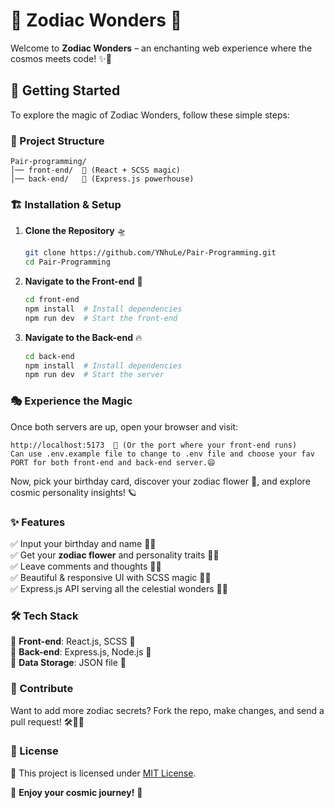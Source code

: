 # 🌟 Zodiac Wonders 🌟

Welcome to **Zodiac Wonders** – an enchanting web experience where the cosmos
meets code! ✨🔮

## 🚀 Getting Started

To explore the magic of Zodiac Wonders, follow these simple steps:

### 📂 Project Structure

```
Pair-programming/
│── front-end/  🚀 (React + SCSS magic)
│── back-end/   🔧 (Express.js powerhouse)
```

### 🏗️ Installation & Setup

1. **Clone the Repository** 🛸

   ```bash
   git clone https://github.com/YNhuLe/Pair-Programming.git
   cd Pair-Programming
   ```

2. **Navigate to the Front-end** 🎨

   ```bash
   cd front-end
   npm install  # Install dependencies
   npm run dev  # Start the front-end
   ```

3. **Navigate to the Back-end** 🔥
   ```bash
   cd back-end
   npm install  # Install dependencies
   npm run dev  # Start the server
   ```

### 🎭 Experience the Magic

Once both servers are up, open your browser and visit:

```
http://localhost:5173  🌌 (Or the port where your front-end runs)
Can use .env.example file to change to .env file and choose your fav PORT for both front-end and back-end server.😄
```

Now, pick your birthday card, discover your zodiac flower 🌺, and explore cosmic
personality insights! 🪐

### ✨ Features

✅ Input your birthday and name 📆📝  
✅ Get your **zodiac flower** and personality traits 🌸🌙  
✅ Leave comments and thoughts 💬✨  
✅ Beautiful & responsive UI with SCSS magic 🎨💖  
✅ Express.js API serving all the celestial wonders 🚀🌠

### 🛠️ Tech Stack

🔹 **Front-end**: React.js, SCSS 💅  
🔹 **Back-end**: Express.js, Node.js 🚀  
🔹 **Data Storage**: JSON file 📄

### 💌 Contribute

Want to add more zodiac secrets? Fork the repo, make changes, and send a pull
request! 🛠️👩‍💻

### 📜 License

📝 This project is licensed under [MIT License](LICENSE).

🌠 **Enjoy your cosmic journey!** 🌠
